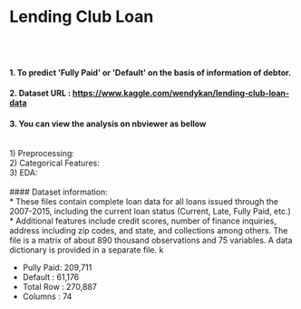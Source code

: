 # Lending Club Loan
<br>
<br>

#### 1. To predict 'Fully Paid' or 'Default' on the basis of information of debtor.
#### 2. Dataset URL : <https://www.kaggle.com/wendykan/lending-club-loan-data>
#### 3. You can view the analysis on nbviewer as bellow
<br>
1) Preprocessing: <http://nbviewer.jupyter.org/github/SohyunJeon/Lending-Club/blob/master/1_LendingClub_Preprocessing.ipynb>
<br>
2) Categorical Features: <http://nbviewer.jupyter.org/github/SohyunJeon/Lending-Club/blob/master/2_LendingClub_CategoricalFeatures.ipynb>
<br>
3) EDA: <http://nbviewer.jupyter.org/github/SohyunJeon/Lending-Club/blob/master/3_LendingClub_EDA.ipynb>
<br>
<br>
#### Dataset information: 
<br>
* These files contain complete loan data for all loans issued through the 2007-2015, including the current loan status (Current, Late, Fully Paid, etc.) 
*  Additional features include credit scores, number of finance inquiries, address including zip codes, and state, and collections among others. The file is a matrix of about 890 thousand observations and 75 variables. A data dictionary is provided in a separate file. k

* Pully Paid: 209,711
* Default : 61,176
* Total Row : 270,887
* Columns : 74
